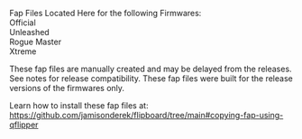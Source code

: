 Fap Files Located Here for the following Firmwares:  
Official  
Unleashed  
Rogue Master  
Xtreme  

These fap files are manually created and may be delayed from the releases.  See notes for release compatibility.  These fap files were built for the release versions of the firmwares only.  

Learn how to install these fap files at: https://github.com/jamisonderek/flipboard/tree/main#copying-fap-using-qflipper

